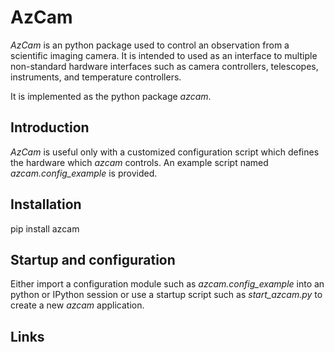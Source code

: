 # AzCam

*AzCam* is an python package used to control an observation from a scientific imaging camera. It is intended to used as an interface to multiple non-standard hardware interfaces such as camera controllers, telescopes, instruments, and temperature controllers.

It is implemented as the python package *azcam*.

## Introduction

*AzCam* is useful only with a customized configuration script which defines the hardware which *azcam* controls.  An example script named *azcam.config_example* is provided.


## Installation

pip install azcam

## Startup and configuration

Either import a configuration module such as *azcam.config_example* into an python or IPython session or use a startup script such as *start_azcam.py* to create a new *azcam* application. 

## Links
